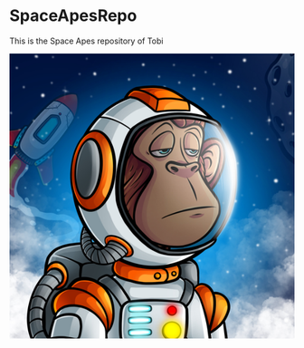 # SpaceApesRepo
This is the Space Apes repository of Tobi

![Alt text](SpaceApes/assets/logo.png?raw=true "Title")


